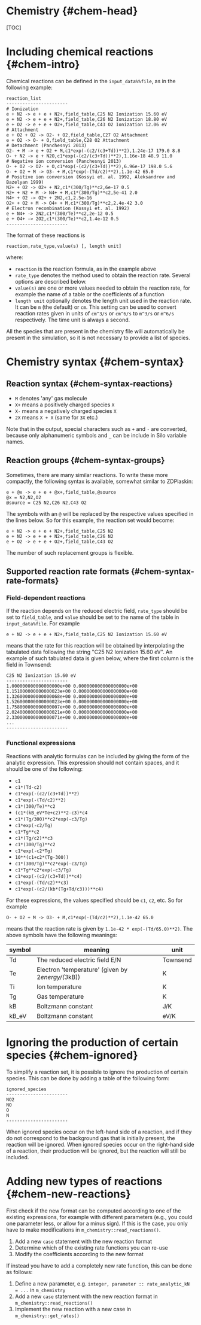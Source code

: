 # Chemistry {#chem-head}

[TOC]

# Including chemical reactions {#chem-intro}

Chemical reactions can be defined in the `input_data%%file`, as in the following example:

    reaction_list
    -----------------------
    # Ionization
    e + N2 -> e + e + N2+,field_table,C25 N2 Ionization 15.60 eV
    e + N2 -> e + e + N2+,field_table,C26 N2 Ionization 18.80 eV
    e + O2 -> e + e + O2+,field_table,C43 O2 Ionization 12.06 eV
    # Attachment
    e + O2 + O2 -> O2- + O2,field_table,C27 O2 Attachment
    e + O2 -> O- + O,field_table,C28 O2 Attachment
    # Detachment (Panchesnyi 2013)
    O2- + M -> e + O2 + M,c1*exp(-(c2/(c3+Td))**2),1.24e-17 179.0 8.8
    O- + N2 -> e + N2O,c1*exp(-(c2/(c3+Td))**2),1.16e-18 48.9 11.0
    # Negative ion conversion (Panchesnyi 2013)
    O- + O2 -> O2- + O,c1*exp(-(c2/(c3+Td))**2),6.96e-17 198.0 5.6
    O- + O2 + M -> O3- + M,c1*exp(-(Td/c2)**2),1.1e-42 65.0
    # Positive ion conversion (Kossyi et. al. 1992, Aleksandrov and Bazelyan 1999)
    N2+ + O2 -> O2+ + N2,c1*(300/Tg)**c2,6e-17 0.5
    N2+ + N2 + M -> N4+ + M,c1*(300/Tg)**c2,5e-41 2.0
    N4+ + O2 -> O2+ + 2N2,c1,2.5e-16
    O2+ + O2 + M -> O4+ + M,c1*(300/Tg)**c2,2.4e-42 3.0
    # Electron recombination (Kossyi et. al. 1992)
    e + N4+ -> 2N2,c1*(300/Te)**c2,2e-12 0.5
    e + O4+ -> 2O2,c1*(300/Te)**c2,1.4e-12 0.5
    -----------------------

The format of these reactions is

    reaction,rate_type,value(s) [, length unit]

where:

* `reaction` is the reaction formula, as in the example above
* `rate_type` denotes the method used to obtain the reaction rate. Several
  options are described below.
* `value(s)` are one or more values needed to obtain the reaction rate, for
  example the name of a table or the coefficients of a function
* `length unit` optionally denotes the length unit used in the reaction rate. It
  can be `m` (the default) or `cm`. This setting can be used to convert reaction
  rates given in units of `cm^3/s` or `cm^6/s` to `m^3/s` or `m^6/s`
  respectively. The time unit is always a second.

All the species that are present in the chemistry file will automatically be present in the simulation, so it is not necessary to provide a list of species.

# Chemistry syntax {#chem-syntax}

## Reaction syntax {#chem-syntax-reactions}

* `M` denotes 'any' gas molecule
* `X+` means a positively charged species `X`
* `X-` means a negatively charged species `X`
* `2X` means `X + X` (same for `3X` etc.)

Note that in the output, special characters such as `+` and `-` are converted, because only alphanumeric symbols and `_` can be include in Silo variable names.

## Reaction groups {#chem-syntax-groups}

Sometimes, there are many similar reactions. To write these more compactly, the following syntax is available, somewhat similar to ZDPlaskin:

    e + @x -> e + e + @x+,field_table,@source
    @x = N2,N2,O2
    @source = C25 N2,C26 N2,C43 O2

The symbols with an `@` will be replaced by the respective values specified in the lines below. So for this example, the reaction set would become:

    e + N2 -> e + e + N2+,field_table,C25 N2
    e + N2 -> e + e + N2+,field_table,C26 N2
    e + O2 -> e + e + O2+,field_table,C43 O2

The number of such replacement groups is flexible.

## Supported reaction rate formats {#chem-syntax-rate-formats}

### Field-dependent reactions
If the reaction depends on the reduced electric field, `rate_type` should be set to `field_table`, and `value` should be set to the name of the table in `input_data%file`. For example

    e + N2 -> e + e + N2+,field_table,C25 N2 Ionization 15.60 eV

means that the rate for this reaction will be obtained by interpolating the tabulated data following the string "C25 N2 Ionization 15.60 eV". An example of such tabulated data is given below, where the first column is the field in Townsend:

    C25 N2 Ionization 15.60 eV
    -----------------------
    1.000000000000000000e+00 0.000000000000000000e+00
    1.151000000000000023e+00 0.000000000000000000e+00
    1.326000000000000068e+00 0.000000000000000000e+00
    1.526000000000000023e+00 0.000000000000000000e+00
    1.758000000000000007e+00 0.000000000000000000e+00
    2.024000000000000021e+00 0.000000000000000000e+00
    2.330000000000000071e+00 0.000000000000000000e+00
    ...
    -----------------------

### Functional expressions

Reactions with analytic formulas can be included by giving the form of the analytic expression.
This expression should not contain spaces, and it should be one of the following:

* `c1`
* `c1*(Td-c2)`
* `c1*exp(-(c2/(c3+Td))**2)`
* `c1*exp(-(Td/c2)**2)`
* `c1*(300/Te)**c2`
* `(c1*(kB_eV*Te+c2)**2-c3)*c4`
* `c1*(Tg/300)**c2*exp(-c3/Tg)`
* `c1*exp(-c2/Tg)`
* `c1*Tg**c2`
* `c1*(Tg/c2)**c3`
* `c1*(300/Tg)**c2`
* `c1*exp(-c2*Tg)`
* `10**(c1+c2*(Tg-300))`
* `c1*(300/Tg)**c2*exp(-c3/Tg)`
* `c1*Tg**c2*exp(-c3/Tg)`
* `c1*exp(-(c2/(c3+Td))**c4)`
* `c1*exp(-(Td/c2)**c3)`
* `c1*exp(-(c2/(kb*(Tg+Td/c3)))**c4)`

For these expressions, the values specified should be `c1`, `c2`, etc. So for example

    O- + O2 + M -> O3- + M,c1*exp(-(Td/c2)**2),1.1e-42 65.0

means that the reaction rate is given by `1.1e-42 * exp(-(Td/65.0)**2)`. The above symbols have the following meanings:

symbol | meaning | unit
---|---|---
Td | The reduced electric field E/N | Townsend
Te | Electron 'temperature' (given by 2*energy/(3*kB))| K
Ti | Ion temperature | K
Tg | Gas temperature | K
kB | Boltzmann constant | J/K
kB_eV | Boltzmann constant | eV/K

# Ignoring the production of certain species {#chem-ignored}

To simplify a reaction set, it is possible to ignore the production of certain species. This can be done by adding a table of the following form:

    ignored_species
    -----------------------
    NO2
    NO
    O
    N
    -----------------------

When ignored species occur on the left-hand side of a reaction, and if they do not correspond to the background gas that is initially present, the reaction will be ignored.
When ignored species occur on the right-hand side of a reaction, their production will be ignored, but the reaction will still be included.

# Adding new types of reactions {#chem-new-reactions}

First check if the new format can be computed according to one of the existing
expressions, for example with different parameters (e.g., you could one
parameter less, or allow for a minus sign). If this is the case, you only have
to make modifications in `m_chemistry::read_reactions()`.

1. Add a new `case` statement with the new reaction format
2. Determine which of the existing rate functions you can re-use
3. Modify the coefficients according to the new format

If instead you have to add a completely new rate function, this can be done as
follows:

1. Define a new parameter, e.g. `integer, parameter :: rate_analytic_kN = ...` in `m_chemistry`
2. Add a new `case` statement with the new reaction format in `m_chemistry::read_reactions()`
3. Implement the new reaction with a new case in `m_chemistry::get_rates()`


